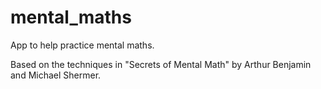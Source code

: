 # mental_maths
App to help practice mental maths. 

Based on the techniques in "Secrets of Mental Math" by Arthur Benjamin and Michael Shermer.
